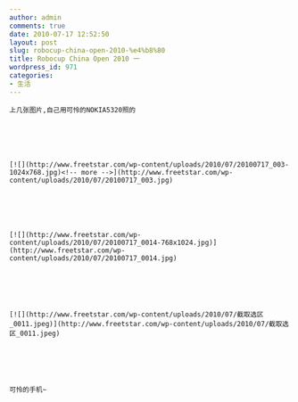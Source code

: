 ```yaml
---
author: admin
comments: true
date: 2010-07-17 12:52:50
layout: post
slug: robocup-china-open-2010-%e4%b8%80
title: Robocup China Open 2010 一
wordpress_id: 971
categories:
- 生活
---
```



	上几张图片,自己用可怜的NOKIA5320照的






	[![](http://www.freetstar.com/wp-content/uploads/2010/07/20100717_003-1024x768.jpg)<!-- more -->](http://www.freetstar.com/wp-content/uploads/2010/07/20100717_003.jpg)






	[![](http://www.freetstar.com/wp-content/uploads/2010/07/20100717_0014-768x1024.jpg)](http://www.freetstar.com/wp-content/uploads/2010/07/20100717_0014.jpg)






	[![](http://www.freetstar.com/wp-content/uploads/2010/07/截取选区_0011.jpeg)](http://www.freetstar.com/wp-content/uploads/2010/07/截取选区_0011.jpeg)






	可怜的手机~





